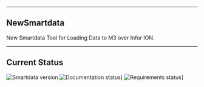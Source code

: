 --------------
NewSmartdata
--------------

New Smartdata Tool for Loading Data to M3 over Infor ION.

----------------
Current Status
----------------

![Smartdata version](https://img.shields.io/badge/version-0.0.2-blue)
![Documentation status](https://readthedocs.org/projects/data-management-via-infor-ion/badge/?version=latest)]
![Requirements status](https://requires.io/github/Fellow-Consulting-AG/inforion/requirements.svg?branch=master)]
